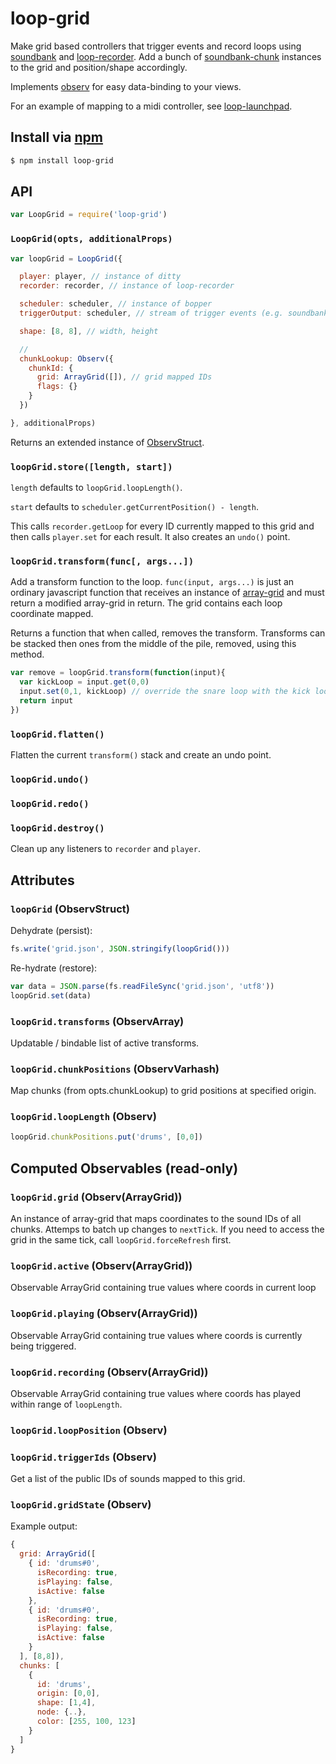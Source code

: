 loop-grid
===

Make grid based controllers that trigger events and record loops using [soundbank](https://github.com/mmckegg/soundbank) and [loop-recorder](https://github.com/mmckegg/loop-recorder). Add a bunch of [soundbank-chunk](https://github.com/mmckegg/soundbank-chunk) instances to the grid and position/shape accordingly.

Implements [observ](https://github.com/raynos/observ) for easy data-binding to your views.

For an example of mapping to a midi controller, see [loop-launchpad](https://github.com/mmckegg/loop-launchpad).

## Install via [npm](https://npmjs.org/package/loop-grid)

```bash
$ npm install loop-grid
```

## API

```js
var LoopGrid = require('loop-grid')
```

### `LoopGrid(opts, additionalProps)`

```js
var loopGrid = LoopGrid({

  player: player, // instance of ditty
  recorder: recorder, // instance of loop-recorder

  scheduler: scheduler, // instance of bopper
  triggerOutput: scheduler, // stream of trigger events (e.g. soundbank-trigger)

  shape: [8, 8], // width, height

  // 
  chunkLookup: Observ({
    chunkId: {
      grid: ArrayGrid([]), // grid mapped IDs
      flags: {}
    }
  })

}, additionalProps)
```

Returns an extended instance of [ObservStruct](https://github.com/raynos/observ-struct).

### `loopGrid.store([length, start])`

`length` defaults to `loopGrid.loopLength()`.

`start` defaults to `scheduler.getCurrentPosition() - length`.

This calls `recorder.getLoop` for every ID currently mapped to this grid and then calls `player.set` for each result. It also creates an `undo()` point.

### `loopGrid.transform(func[, args...])`

Add a transform function to the loop. `func(input, args...)` is just an ordinary javascript function that receives an instance of [array-grid](https://github.com/mmckegg/array-grid) and must return a modified array-grid in return. The grid contains each loop coordinate mapped.

Returns a function that when called, removes the transform. Transforms can be stacked then ones from the middle of the pile, removed, using this method.

```js
var remove = loopGrid.transform(function(input){
  var kickLoop = input.get(0,0)
  input.set(0,1, kickLoop) // override the snare loop with the kick loop
  return input
})
```

### `loopGrid.flatten()`

Flatten the current `transform()` stack and create an undo point.

### `loopGrid.undo()`

### `loopGrid.redo()`

### `loopGrid.destroy()`

Clean up any listeners to `recorder` and `player`.

## Attributes

### `loopGrid` (ObservStruct)

Dehydrate (persist):

```js
fs.write('grid.json', JSON.stringify(loopGrid()))
```

Re-hydrate (restore):

```js
var data = JSON.parse(fs.readFileSync('grid.json', 'utf8'))
loopGrid.set(data)
```

### `loopGrid.transforms` (ObservArray)

Updatable / bindable list of active transforms.

### `loopGrid.chunkPositions` (ObservVarhash)

Map chunks (from opts.chunkLookup) to grid positions at specified origin.

### `loopGrid.loopLength` (Observ)

```js
loopGrid.chunkPositions.put('drums', [0,0])
```

## Computed Observables (read-only)

### `loopGrid.grid` (Observ(ArrayGrid))

An instance of array-grid that maps coordinates to the sound IDs of all chunks. Attemps to batch up changes to `nextTick`. If you need to access the grid in the same tick, call `loopGrid.forceRefresh` first.

### `loopGrid.active` (Observ(ArrayGrid))

Observable ArrayGrid containing true values where coords in current loop

### `loopGrid.playing` (Observ(ArrayGrid))

Observable ArrayGrid containing true values where coords is currently being triggered.

### `loopGrid.recording` (Observ(ArrayGrid))

Observable ArrayGrid containing true values where coords has played within range of `loopLength`.

### `loopGrid.loopPosition` (Observ)

### `loopGrid.triggerIds` (Observ)

Get a list of the public IDs of sounds mapped to this grid.

### `loopGrid.gridState` (Observ)

Example output:

```js
{
  grid: ArrayGrid([
    { id: 'drums#0', 
      isRecording: true, 
      isPlaying: false, 
      isActive: false 
    },
    { id: 'drums#0', 
      isRecording: true, 
      isPlaying: false, 
      isActive: false 
    }
  ], [8,8]),
  chunks: [
    {
      id: 'drums', 
      origin: [0,0], 
      shape: [1,4], 
      node: {..},
      color: [255, 100, 123]
    }
  ]
}
```